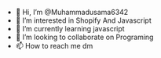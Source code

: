 - 👋 Hi, I’m @Muhammadusama6342
- 👀 I’m interested in Shopify And Javascript
- 🌱 I’m currently learning javascript
- 💞️ I’m looking to collaborate on Programing
- 📫 How to reach me dm

<!---
Muhammadusama6342/Muhammadusama6342 is a ✨ special ✨ repository because its `README.md` (this file) appears on your GitHub profile.
You can click the Preview link to take a look at your changes.
--->
